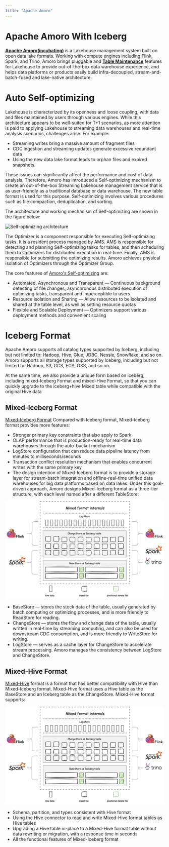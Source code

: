 ```yaml
---
title: "Apache Amoro"
---
```

<!--
 - Licensed to the Apache Software Foundation (ASF) under one or more
 - contributor license agreements.  See the NOTICE file distributed with
 - this work for additional information regarding copyright ownership.
 - The ASF licenses this file to You under the Apache License, Version 2.0
 - (the "License"); you may not use this file except in compliance with
 - the License.  You may obtain a copy of the License at
 -
 -   http://www.apache.org/licenses/LICENSE-2.0
 -
 - Unless required by applicable law or agreed to in writing, software
 - distributed under the License is distributed on an "AS IS" BASIS,
 - WITHOUT WARRANTIES OR CONDITIONS OF ANY KIND, either express or implied.
 - See the License for the specific language governing permissions and
 - limitations under the License.
 -->

# Apache Amoro With Iceberg

**[Apache Amoro(incubating)](https://amoro.apache.org/docs/latest/)** is a Lakehouse management system built on open data lake formats. Working with compute engines including Flink, Spark, and Trino, Amoro brings pluggable and
**[Table Maintenance](https://amoro.apache.org/docs/latest/self-optimizing/)** features for Lakehouse to provide out-of-the-box data warehouse experience, and helps data platforms or products easily build infra-decoupled, stream-and-batch-fused and lake-native architecture.


# Auto Self-optimizing

Lakehouse is characterized by its openness and loose coupling, with data and files maintained by users through various engines. While this
architecture appears to be well-suited for T+1 scenarios, as more attention is paid to applying Lakehouse to streaming data warehouses and real-time
analysis scenarios, challenges arise. For example:

- Streaming writes bring a massive amount of fragment files
- CDC ingestion and streaming updates generate excessive redundant data
- Using the new data lake format leads to orphan files and expired snapshots.

These issues can significantly affect the performance and cost of data analysis. Therefore, Amoro has introduced a Self-optimizing mechanism to
create an out-of-the-box Streaming Lakehouse management service that is as user-friendly as a traditional database or data warehouse. The new table
format is used for this purpose. Self-optimizing involves various procedures such as file compaction, deduplication, and sorting.

The architecture and working mechanism of Self-optimizing are shown in the figure below:

![Self-optimizing architecture](https://github.com/apache/amoro/blob/master/docs/images/concepts/self-optimizing_arch.png)

The Optimizer is a component responsible for executing Self-optimizing tasks. It is a resident process managed by AMS. AMS is responsible for
detecting and planning Self-optimizing tasks for tables, and then scheduling them to Optimizers for distributed execution in real-time. Finally, AMS
is responsible for submitting the optimizing results. Amoro achieves physical isolation of Optimizers through the Optimizer Group.

The core features of [Amoro's Self-optimizing](https://amoro.apache.org/docs/latest/self-optimizing/) are:

- Automated, Asynchronous and Transparent — Continuous background detecting of file changes, asynchronous distributed execution of optimizing tasks,
  transparent and imperceptible to users
- Resource Isolation and Sharing — Allow resources to be isolated and shared at the table level, as well as setting resource quotas
- Flexible and Scalable Deployment — Optimizers support various deployment methods and convenient scaling


# Iceberg Format

Apache Amoro supports all catalog types supported by Iceberg, including but not limited to: Hadoop, Hive, Glue, JDBC, Nessie, Snowflake, and so on.
Amoro supports all storage types supported by Iceberg, including but not limited to: Hadoop, S3, GCS, ECS, OSS, and so on.

At the same time, we also provide a unique form based on iceberg, including mixed-Iceberg Format and mixed-Hive Format, so that you can quickly upgrade to the iceberg+hive Mixed table while compatible with the original Hive data

## Mixed-Iceberg Format

[Mixed-Iceberg Format](https://amoro.apache.org/docs/latest/self-optimizing/) Compared with Iceberg format, Mixed-Iceberg format provides more features:

- Stronger primary key constraints that also apply to Spark
- OLAP performance that is production-ready for real-time data warehouses through the auto-bucket mechanism
- LogStore configuration that can reduce data pipeline latency from minutes to milliseconds/seconds
- Transaction conflict resolution mechanism that enables concurrent writes with the same primary key
- The design intention of Mixed-Iceberg format is to provide a storage layer for stream-batch integration and offline-real-time unified data warehouses for big data platforms based on data lakes. Under this goal-driven approach, Amoro designs Mixed-Iceberg format as a three-tier structure, with each level named after a different TableStore:

![mixed_format](https://github.com/apache/amoro/blob/master/docs/images/formats/mixed_format.png)

- BaseStore — stores the stock data of the table, usually generated by batch computing or optimizing processes, and is more friendly to ReadStore for reading.
- ChangeStore — stores the flow and change data of the table, usually written in real-time by streaming computing, and can also be used for downstream CDC consumption, and is more friendly to WriteStore for writing.
- LogStore — serves as a cache layer for ChangeStore to accelerate stream processing. Amoro manages the consistency between LogStore and ChangeStore.


## Mixed-Hive Format 

[Mixed-Hive](https://amoro.apache.org/docs/latest/mixed-hive-format/) format is a format that has better compatibility with Hive than Mixed-Iceberg format. Mixed-Hive format uses a Hive table as the BaseStore and an Iceberg table as the ChangeStore. Mixed-Hive format supports:

![mixed_format](https://github.com/apache/amoro/blob/master/docs/images/formats/mixed_format.png)

- Schema, partition, and types consistent with Hive format
- Using the Hive connector to read and write Mixed-Hive format tables as Hive tables
- Upgrading a Hive table in-place to a Mixed-Hive format table without data rewriting or migration, with a response time in seconds
- All the functional features of Mixed-Iceberg format
